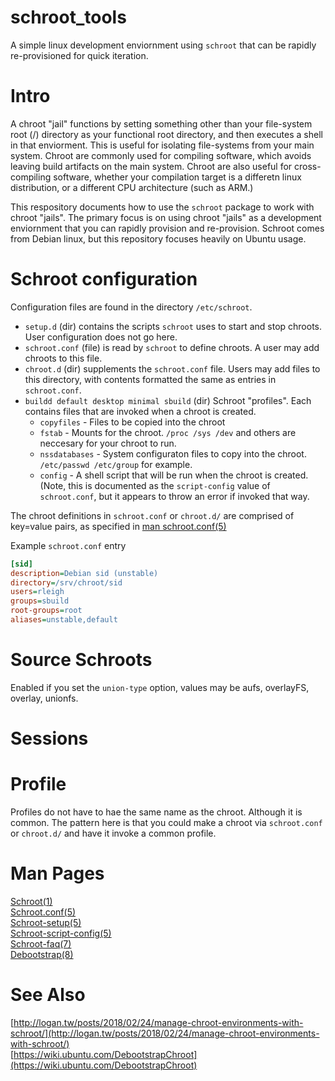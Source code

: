 # schroot_tools
A simple linux development enviornment using `schroot` that can be rapidly re-provisioned for quick iteration.

# Intro
A chroot "jail" functions by setting something other than your file-system root (/) directory as your functional root directory, and then executes a shell in that enviorment. This is useful for isolating file-systems from your main system. Chroot are commonly used for compiling software, which avoids leaving build artifacts on the main system. Chroot are also useful for cross-compiling software, whether your compilation target is a differetn linux distribution, or a different CPU architecture (such as ARM.)

This respository documents how to use the `schroot` package to work with chroot "jails". The primary focus is on using chroot "jails" as a development enviornment that you can rapidly provision and re-provision. Schroot comes from Debian linux, but this repository focuses heavily on Ubuntu usage.

# Schroot configuration
Configuration files are found in the directory `/etc/schroot`.
* `setup.d` (dir) contains the scripts `schroot` uses to start and stop chroots. User configuration does not go here.
* `schroot.conf` (file) is read by `schroot` to define chroots. A user may add chroots to this file.
* `chroot.d` (dir) supplements the `schroot.conf` file. Users may add files to this directory, with contents formatted the same as entries in  `schroot.conf`.
* `buildd default desktop minimal sbuild` (dir) Schroot "profiles". Each contains files that are invoked when a chroot is created.
  * `copyfiles` - Files to be copied into the chroot
  * `fstab` - Mounts for the chroot. `/proc /sys /dev` and others are neccesary for your chroot to run.
  * `nssdatabases` - System configuraton files to copy into the chroot. `/etc/passwd /etc/group` for example.
  * `config` - A shell script that will be run when the chroot is created. (Note, this is documented as the `script-config` value of `schroot.conf`, but it appears to throw an error if invoked that way.       

The chroot definitions in `schroot.conf` or `chroot.d/` are comprised of key=value pairs, as specified in [man schroot.conf(5)](https://manpages.debian.org/bullseye/schroot/schroot.conf.5.en.html)

Example `schroot.conf` entry
```ini
[sid]                             
description=Debian sid (unstable) 
directory=/srv/chroot/sid         
users=rleigh                      
groups=sbuild                     
root-groups=root                  
aliases=unstable,default
```

# Source Schroots
Enabled if you set the `union-type` option, values may be aufs, overlayFS, overlay, unionfs. 
# Sessions

# Profile
Profiles do not have to hae the same name as the chroot. Although it is common. The pattern here is that you could make a chroot via `schroot.conf` or `chroot.d/` and have it invoke a common profile.





# Man Pages
[Schroot(1)](https://manpages.debian.org/bullseye/schroot/schroot.1.en.html)  
[Schroot.conf(5)](https://manpages.debian.org/bullseye/schroot/schroot.conf.5.en.html)  
[Schroot-setup(5)](https://manpages.debian.org/bullseye/schroot/schroot-setup.5.en.html)  
[Schroot-script-config(5)](https://manpages.debian.org/bullseye/schroot/schroot-script-config.5.en.html)  
[Schroot-faq(7)](https://manpages.debian.org/bullseye/schroot/schroot-faq.7.en.html)  
[Debootstrap(8)](https://manpages.debian.org/bullseye/debootstrap/debootstrap.8.en.html)

# See Also
[http://logan.tw/posts/2018/02/24/manage-chroot-environments-with-schroot/](http://logan.tw/posts/2018/02/24/manage-chroot-environments-with-schroot/)  
[https://wiki.ubuntu.com/DebootstrapChroot](https://wiki.ubuntu.com/DebootstrapChroot)
